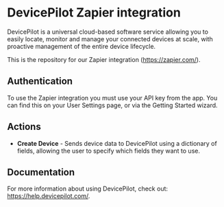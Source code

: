 # DevicePilot Zapier integration

DevicePilot is a universal cloud-based software service allowing you to easily locate, monitor and manage your connected devices at scale, with proactive management of the entire device lifecycle.

This is the repository for our Zapier integration (https://zapier.com/).

## Authentication

To use the Zapier integration you must use your API key from the app. You can find this on your User Settings page, or via the Getting Started wizard.

## Actions

* **Create Device** - Sends device data to DevicePilot using a dictionary of fields, allowing the user to specify which fields they want to use.

## Documentation

For more information about using DevicePilot, check out: https://help.devicepilot.com/.
